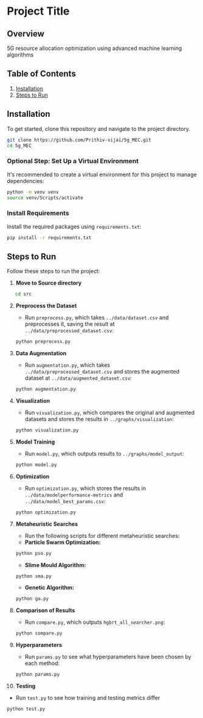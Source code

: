 # Project Title

## Overview

5G resource allocation optimization using advanced machine learning algorithms

## Table of Contents

1. [Installation](#installation)
2. [Steps to Run](#steps-to-run)


## Installation

To get started, clone this repository and navigate to the project directory.

```bash
git clone https://github.com/Prithiv-vijai/5g_MEC.git
cd 5g_MEC
```

### Optional Step: Set Up a Virtual Environment

It's recommended to create a virtual environment for this project to manage dependencies:

```bash
python -m venv venv
source venv/Scripts/activate 
```

### Install Requirements

Install the required packages using `requirements.txt`:

```bash
pip install -r requirements.txt
```

## Steps to Run

Follow these steps to run the project:

1. **Move to Source directory**

```bash
   cd src
   ```

2. **Preprocess the Dataset**
   - Run `preprocess.py`, which takes `../data/dataset.csv` and preprocesses it, saving the result at `../data/preprocessed_dataset.csv`:

   ```bash
   python preprocess.py
   ```

3. **Data Augmentation**
   - Run `augmentation.py`, which takes `../data/preprocessed_dataset.csv` and stores the augmented dataset at `../data/augmented_dataset.csv`:

   ```bash
   python augmentation.py
   ```

4. **Visualization**
   - Run `visualization.py`, which compares the original and augmented datasets and stores the results in `../graphs/visualization`:

   ```bash
   python visualization.py
   ```

5. **Model Training**
   - Run `model.py`, which outputs results to `../graphs/model_output`:

   ```bash
   python model.py
   ```

6. **Optimization**
   - Run `optimization.py`, which stores the results in `../data/modelperformance-metrics` and `../data/model_best_params.csv`:

   ```bash
   python optimization.py
   ```

7. **Metaheuristic Searches**
   - Run the following scripts for different metaheuristic searches:
   - **Particle Swarm Optimization:**
   ```bash
   python pso.py
   ```
   - **Slime Mould Algorithm:**
   ```bash
   python sma.py
   ```
   - **Genetic Algorithm:**
   ```bash
   python ga.py
   ```

8. **Comparison of Results**
   - Run `compare.py`, which outputs `hgbrt_all_searcher.png`:

   ```bash
   python compare.py
   ```

9. **Hyperparameters**
   - Run `params.py` to see what hyperparameters have been chosen by each method:

   ```bash
   python params.py
   ```

10. **Testing**
   - Run `test.py` to see how training and testing metrics differ
   ```bash
   python test.py
   ```


